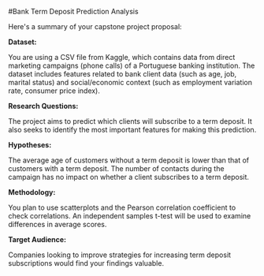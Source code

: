 

#Bank Term Deposit Prediction Analysis

Here's a summary of your capstone project proposal:

**Dataset:**

You are using a CSV file from Kaggle, which contains data from direct marketing campaigns (phone calls) of a Portuguese banking institution.
The dataset includes features related to bank client data (such as age, job, marital status) and social/economic context (such as employment variation rate, consumer price index).

**Research Questions:**

The project aims to predict which clients will subscribe to a term deposit.
It also seeks to identify the most important features for making this prediction.


**Hypotheses:**

The average age of customers without a term deposit is lower than that of customers with a term deposit.
The number of contacts during the campaign has no impact on whether a client subscribes to a term deposit.

**Methodology:**

You plan to use scatterplots and the Pearson correlation coefficient to check correlations.
An independent samples t-test will be used to examine differences in average scores.


**Target Audience:**

Companies looking to improve strategies for increasing term deposit subscriptions would find your findings valuable.









